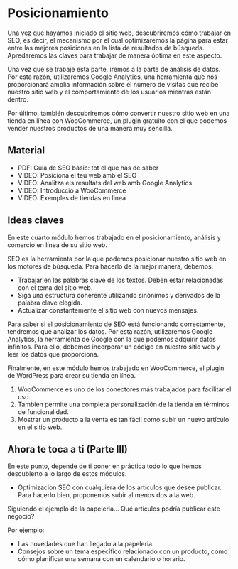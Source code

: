 # Posicionamiento

Una vez que hayamos iniciado el sitio web, descubriremos cómo trabajar en SEO, es decir, el mecanismo por el cual optimizaremos la página para estar entre las mejores posiciones en la lista de resultados de búsqueda. Apredaremos las claves para trabajar de manera óptima en este aspecto.

Una vez que se trabaje esta parte, iremos a la parte de análisis de datos. Por esta razón, utilizaremos Google Analytics, una herramienta que nos proporcionará amplia información sobre el número de visitas que recibe nuestro sitio web y el comportamiento de los usuarios mientras están dentro.

Por último, también descubriremos cómo convertir nuestro sitio web en una tienda en línea con WooCommerce, un plugin gratuito con el que podemos vender nuestros productos de una manera muy sencilla.

## Material

- PDF: Guia de SEO bàsic: tot el que has de saber
- VIDEO: Posiciona el teu web amb el SEO
- VIDEO: Analitza els resultats del web amb Google Analytics
- VIDEO: Introducció a WooCommerce
- VIDEO: Exemples de tiendas en linea

## Ideas claves

En este cuarto módulo hemos trabajado en el posicionamiento, análisis y comercio en línea de su sitio web.

SEO es la herramienta por la que podemos posicionar nuestro sitio web en los motores de búsqueda. Para hacerlo de la mejor manera, debemos:

- Trabajar en las palabras clave de los textos. Deben estar relacionadas con el tema del sitio web.
- Siga una estructura coherente utilizando sinónimos y derivados de la palabra clave elegida.
- Actualizar constantemente el sitio web con nuevos mensajes.

Para saber si el posicionamiento de SEO está funcionando correctamente, tendremos que analizar los datos. Por esta razón, utilizaremos Google Analytics, la herramienta de Google con la que podemos adquirir datos infinitos. Para ello, debemos incorporar un código en nuestro sitio web y leer los datos que proporciona.

Finalmente, en este módulo hemos trabajado en WooCommerce, el plugin de WordPress para crear su tienda en línea.

1. WooCommerce es uno de los conectores más trabajados para facilitar el uso.
1. También permite una completa personalización de la tienda en términos de funcionalidad.
1. Mostrar un producto a la venta es tan fácil como subir un nuevo artículo en el sitio web.

## Ahora te toca a ti (Parte III) 

En este punto, depende de ti poner en práctica todo lo que hemos descubierto a lo largo de estos módulos.

- Optimizacion SEO con cualquiera de los artículos que desee publicar. Para hacerlo bien, proponemos subir al menos dos a la web.

Siguiendo el ejemplo de la papeleria... Qué artículos podría publicar este negocio?

Por ejemplo:

- Las novedades que han llegado a la papeleria.
- Consejos sobre un tema específico relacionado con un producto, como cómo planificar una semana con un calendario o horario.
